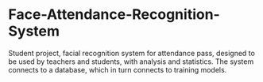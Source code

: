 # Face-Attendance-Recognition-System
Student project, facial recognition system for attendance pass, designed to be used by teachers and students, with analysis and statistics. The system connects to a database, which in turn connects to training models.

